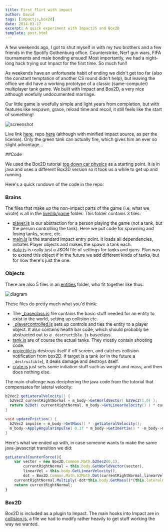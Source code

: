 ```yaml
---
title: First flirt with impact
author: David
tags: [impactjs,box2d]
date: 2014-03-17
excerpt: A quick experiment with ImpactJS and Box2D
template: post.html
---
```


A few weekends ago, I got to shut myself in with my two brothers and a few friends in the Spotify Gothenburg office. Counterstrike, Nerf gun wars, FIFA tournaments and male bonding ensued! Most importantly, we had a night-long hack trying out Impact for the first time. So much fun!!

As weekends have an unfortunate habit of ending we didn't get too far (also the constant temptation of another CS round didn't help), but leaving the office we did have a working prototype of a classic (same-computer) multiplayer tank game. We built with Impact and Box2D, a very nice although woefully undocumented marriage.

Our little game is woefully simple and light years from completion, but with features like respawn, grace, reload time and recoil, it still feels like the start of something!

![screenshot](../../img/kratank.png)

Live link [here](http://krawaller.github.io/kratankpubl/live), repo [here](https://github.com/krawaller/kratankpubl) (although with minified impact source, as per the license). Only the green tank can actually fire, which gives him an ever so slight advantage...

##Code

We used the Box2D tutorial [top down car physics](https://www.iforce2d.net/b2dtut/top-down-car) as a starting point. It is in java and uses a different Box2D version so it took us a while to get up and running.

Here's a quick rundown of the code in the repo:

### Brains

The files that make up the non-impact parts of the game (i.e, what we wrote) is all in the [live/lib/game](https://github.com/krawaller/kratankpubl/tree/gh-pages/live/lib/game) folder. This folder contains 3 files:

*    [player.js](https://github.com/krawaller/kratankpubl/blob/gh-pages/live/lib/game/player.js) is our abstraction for a person playing the game (not a tank, but the person controlling the tank). Here we put code for spawning and losing tanks, score, etc.
*    [main.js](https://github.com/krawaller/kratankpubl/blob/gh-pages/live/lib/game/main.js) is the standard Impact entry point. It loads all dependencies, initiates Player objects and makes the spawn a tank each.
*    [data.js](https://github.com/krawaller/kratankpubl/blob/gh-pages/live/lib/game/data.js) is really just a JSON file of settings for tanks and guns. Plan was to extend this object if in the future we add different kinds of tanks, but for now there's just the one.

### Objects

There are also 5 files in an [entities](https://github.com/krawaller/kratankpubl/tree/gh-pages/live/lib/game/entities) folder, who fit together like thus:

![diagram](../../img/kratankentities.jpg)

These files do pretty much what you'd think:

*    The [_baseclass.js](https://github.com/krawaller/kratankpubl/blob/gh-pages/live/lib/game/entities/_baseclass.js) file contains the basic stuff needed for an entity to exist in the world, setting up collision etc.
*    [_playercontrolled.js](https://github.com/krawaller/kratankpubl/blob/gh-pages/live/lib/game/entities/_playercontrolled.js) sets up controls and ties the entity to a player object. It also contains health bar code, which should probably be abstracted out to a `_destructible.js` baseclass.
*    [tank.js](https://github.com/krawaller/kratankpubl/blob/gh-pages/live/lib/game/entities/tank.js) are of course the actual tanks. They mostly contain shooting code.
*    [projectile.js](https://github.com/krawaller/kratankpubl/blob/gh-pages/live/lib/game/entities/projectile.js) destroys itself if off screen, and catches collision notification from box2D. If target is a tank (or in the future a `_destructible`), it deals damage and destroys itself.
*    [crate.js](https://github.com/krawaller/kratankpubl/blob/gh-pages/live/lib/game/entities/crate.js) just sets some initiation stuff such as weight and mass, and then does nothing else.

The main challenge was deciphering the java code from the tutorial that compensates for lateral velocity:

```java
b2Vec2 getLateralVelocity() {
  b2Vec2 currentRightNormal = m_body->GetWorldVector( b2Vec2(1,0) );
  return b2Dot( currentRightNormal, m_body->GetLinearVelocity() ) * currentRightNormal;
}

void updateFriction() {
  b2Vec2 impulse = m_body->GetMass() * -getLateralVelocity();
  m_body->ApplyAngularImpulse( 0.1f * m_body->GetInertia() * -m_body->GetAngularVelocity() );
}
```

Here's what we ended up with, in case someone wants to make the same java-javascript transition we did:

```javascript
getLateralCounterForce(){
    var vector = new Box2D.Common.Math.b2Vec2(0,1),
        currentRightNormal = this.body.GetWorldVector(vector),
        linearVel = this.body.GetLinearVelocity(),
        dot = Box2D.Common.Math.b2Math.Dot(currentRightNormal,linearVel);
    currentRightNormal.Multiply(-dot*this.body.GetMass()*(this.lateralCounterForceFactor||1));
    return currentRightNormal;
}
```

### Box2D

Box2D is included as a plugin to Impact. The main hooks into Impact are in [collision.js](https://github.com/krawaller/kratankpubl/blob/gh-pages/live/lib/plugins/box2d/collision.js), a file we had to 
modify rather heavily to get stuff working the way we wanted.

